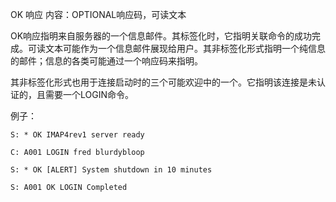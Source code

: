OK 响应
内容：OPTIONAL响应码，可读文本

OK响应指明来自服务器的一个信息邮件。其标签化时，它指明关联命令的成功完成。可读文本可能作为一个信息邮件展现给用户。其非标签化形式指明一个纯信息的邮件；信息的各类可能通过一个响应码来指明。

其非标签化形式也用于连接启动时的三个可能欢迎中的一个。它指明该连接是未认证的，且需要一个LOGIN命令。

例子：
```
S: * OK IMAP4rev1 server ready

C: A001 LOGIN fred blurdybloop

S: * OK [ALERT] System shutdown in 10 minutes

S: A001 OK LOGIN Completed
```
